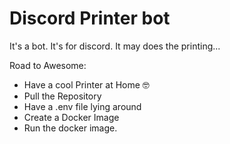 # Discord Printer bot 

It's a bot. It's for discord. It may does the printing...

Road to Awesome:

- Have a cool Printer at Home 🤓
- Pull the Repository
- Have a .env file lying around
- Create a Docker Image
- Run the docker image.